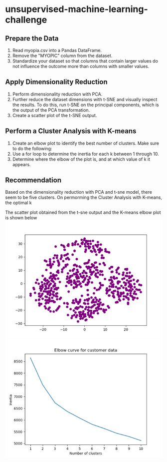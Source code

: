 # unsupervised-machine-learning-challenge

## Prepare the Data
1. Read myopia.csv into a Pandas DataFrame.
2. Remove the "MYOPIC" column from the dataset.
3. Standardize your dataset so that columns that contain larger values do not influence the outcome more than columns with smaller values.

## Apply Dimensionality Reduction
1. Perform dimensionality reduction with PCA. 
2. Further reduce the dataset dimensions with t-SNE and visually inspect the results. To do this, run t-SNE on the principal components, which is the output of the PCA      transformation.
3. Create a scatter plot of the t-SNE output. 

## Perform a Cluster Analysis with K-means
1. Create an elbow plot to identify the best number of clusters. Make sure to do the following:
2. Use a for loop to determine the inertia for each k between 1 through 10.
3. Determine where the elbow of the plot is, and at which value of k it appears.

## Recommendation
Based on the dimensionality reduction with PCA and t-sne model, there seem to be five clusters.
On permorming the Cluster Analysis with K-means, the optimal k

The scatter plot obtained from the t-sne output and the K-means elbow plot is shown below 
![](Images/scatterPlot.png)
![](Images/ElbowCurve.png)

